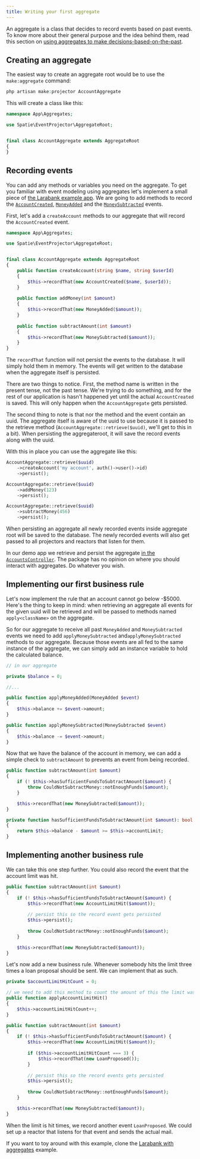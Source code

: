 ```yaml
---
title: Writing your first aggregate
---
```


An aggregate is a class that decides to record events based on past events. To know more about their general purpose and the idea behind them, read this section on [using aggregates to make decisions-based-on-the-past](https://docs.spatie.be/laravel-event-projector/v2/getting-familiar-with-event-sourcing/using-aggregates-to-make-decisions-based-on-the-past).
 
## Creating an aggregate 
 
The easiest way to create an aggregate root would be to use the `make:aggregate` command:

```php
php artisan make:projector AccountAggregate
```

This will create a class like this:

```php
namespace App\Aggregates;

use Spatie\EventProjector\AggregateRoot;


final class AccountAggregate extends AggregateRoot
{
}
```

## Recording events

You can add any methods or variables you need on the aggregate. To get you familiar with event modeling using aggregates let's implement a small piece of [the Larabank example app](https://github.com/spatie/larabank-event-projector-aggregates). We are going to add methods to record the [`AccountCreated`](https://github.com/spatie/larabank-event-projector-aggregates/blob/c9f2ff240f4634ee2e241e3087ff60587a176ae0/app/Domain/Account/ShouldBeStoreds/AccountCreated.php), [`MoneyAdded`](https://github.com/spatie/larabank-event-projector-aggregates/blob/c9f2ff240f4634ee2e241e3087ff60587a176ae0/app/Domain/Account/ShouldBeStoreds/MoneyAdded.php) and the [`MoneySubtracted`](https://github.com/spatie/larabank-event-projector-aggregates/blob/c9f2ff240f4634ee2e241e3087ff60587a176ae0/app/Domain/Account/ShouldBeStoreds/MoneySubtracted.php) events.

First, let's add a `createAccount` methods to our aggregate that will record the `AccountCreated` event.

```php
namespace App\Aggregates;

use Spatie\EventProjector\AggregateRoot;


final class AccountAggregate extends AggregateRoot
{
    public function createAccount(string $name, string $userId)
    {
        $this->recordThat(new AccountCreated($name, $userId));
    }
    
    public function addMoney(int $amount)
    {
        $this->recordThat(new MoneyAdded($amount));
    }
    
    public function subtractAmount(int $amount)
    {
        $this->recordThat(new MoneySubtracted($amount));
    }
}
```

The `recordThat` function will not persist the events to the database. It will simply hold them in memory. The events will get written to the database when the aggregate itself is persisted.

There are two things to notice. First, the method name is written in the present tense, not the past tense. We're trying to do something, and for the rest of our application is hasn't happened yet until the actual `AccountCreated` is saved. This will only happen when the `AccountAggregate` gets persisted.

The second thing to note is that nor the method and the event contain an uuid. The aggregate itself is aware of the uuid to use because it is passed to the retrieve method (`AccountAggregate::retrieve($uuid)`, we'll get to this in a bit). When persisting the aggregateroot, it will save the record events along with the uuid.

With this in place you can use the aggregate like this:

```php
AccountAggregate::retrieve($uuid)
    ->createAccount('my account', auth()->user()->id)
    ->persist();
```

```php
AccountAggregate::retrieve($uuid)
    ->addMoney(123)
    ->persist();
```

```php
AccountAggregate::retrieve($uuid)
    ->subtractMoney(456)
    ->persist();
```

When persisting an aggregate all newly recorded events inside aggregate root will be saved to the database. The newly recorded events will also get passed to all projectors and reactors that listen for them.

In our demo app we retrieve and persist the aggregate [in the `AccountsController`](https://github.com/spatie/larabank-event-projector-aggregates/blob/c9f2ff240f4634ee2e241e3087ff60587a176ae0/app/Http/Controllers/AccountsController.php). The package has no opinion on where you should interact with aggregates. Do whatever you wish.

## Implementing our first business rule

Let's now implement the rule that an account cannot go below -$5000. Here's the thing to keep in mind: when retrieving an aggregate all events for the given uuid will be retrieved and will be passed to methods named `apply<className>` on the aggregate.

So for our aggregate to receive all past `MoneyAdded` and `MoneySubtracted` events we need to add `applyMoneySubtracted` and`applyMoneySubtracted` methods to our aggregate. Because those events are all fed to the same instance of the aggregate, we can simply add an instance variable to hold the calculated balance. 

```php
// in our aggregate 

private $balance = 0;

//...

public function applyMoneyAdded(MoneyAdded $event)
{
    $this->balance += $event->amount;
}

public function applyMoneySubtracted(MoneySubtracted $event)
{
    $this->balance -= $event->amount;
}
```

Now that we have the balance of the account in memory, we can add a simple check to `subtractAmount` to prevents an event from being recorded.

```php
public function subtractAmount(int $amount)
{
    if (! $this->hasSufficientFundsToSubtractAmount($amount) {
        throw CouldNotSubtractMoney::notEnoughFunds($amount);
    }

    $this->recordThat(new MoneySubtracted($amount));
}

private function hasSufficientFundsToSubtractAmount(int $amount): bool
{
    return $this->balance - $amount >= $this->accountLimit;
}
```

## Implementing another business rule

We can take this one step further. You could also record the event that the account limit was hit.

```php
public function subtractAmount(int $amount)
{
    if (! $this->hasSufficientFundsToSubtractAmount($amount) {
        $this->recordThat(new AccountLimitHit($amount));
        
        // persist this so the record event gets persisted
        $this->persist();
    
        throw CouldNotSubtractMoney::notEnoughFunds($amount);
    }

    $this->recordThat(new MoneySubtracted($amount));
}
```

Let's now add a new business rule. Whenever somebody hits the limit three times a loan proposal should be sent. We can implement that as such.

```php
private $accountLimitHitCount = 0;

// we need to add this method to count the amount of this the limit was hit
public function applyAccountLimitHit()
{
    $this->accountLimitHitCount++;
}

public function subtractAmount(int $amount)
{
    if (! $this->hasSufficientFundsToSubtractAmount($amount) {
        $this->recordThat(new AccountLimitHit($amount));
        
        if ($this->accountLimitHitCount === 3) {
            $this->recordThat(new LoanProposed());
        }
        
        // persist this so the record events gets persisted
        $this->persist();
    
        throw CouldNotSubtractMoney::notEnoughFunds($amount);
    }

    $this->recordThat(new MoneySubtracted($amount));
}
```

When the limit is hit times, we record another event `LoanProposed`. We could set up a reactor that listens for that event and sends the actual mail.

If you want to toy around with this example, clone the [Larabank with aggregates](https://github.com/spatie/larabank-event-projector-aggregates) example.
